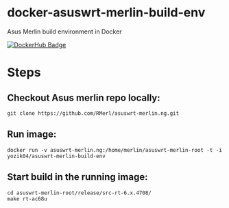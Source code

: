 # docker-asuswrt-merlin-build-env
Asus Merlin build environment in Docker

[![DockerHub Badge](http://dockeri.co/image/yozik04/asuswrt-merlin-build-env)](https://hub.docker.com/r/yozik04/asuswrt-merlin-build-env/)

# Steps
## Checkout Asus merlin repo locally:
```
git clone https://github.com/RMerl/asuswrt-merlin.ng.git
```

## Run image:
```
docker run -v asuswrt-merlin.ng:/home/merlin/asuswrt-merlin-root -t -i yozik04/asuswrt-merlin-build-env
```

## Start build in the running image:
```
cd asuswrt-merlin-root/release/src-rt-6.x.4708/
make rt-ac68u
```
